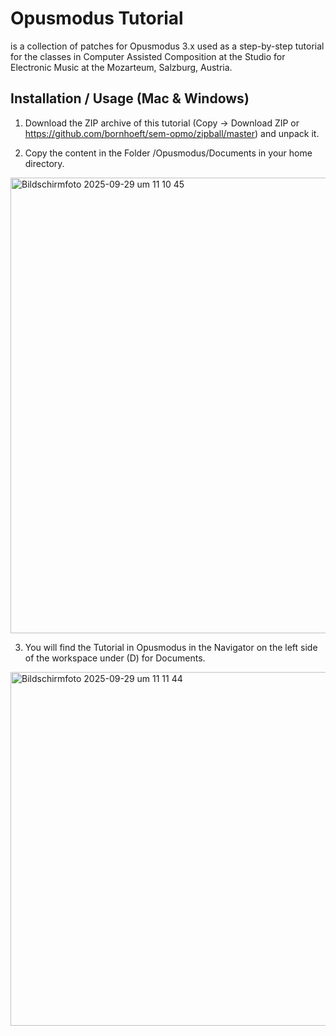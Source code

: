 # Opusmodus Tutorial

is a collection of patches for Opusmodus 3.x
used as a step-by-step tutorial for the classes in Computer Assisted Composition at the Studio for Electronic Music at the Mozarteum, Salzburg, Austria. 

## Installation / Usage (Mac & Windows)

1. Download the ZIP archive of this tutorial (Copy → Download ZIP or https://github.com/bornhoeft/sem-opmo/zipball/master) and unpack it.

2. Copy the content in the Folder /Opusmodus/Documents in your home directory.

<img width="865" height="729" alt="Bildschirmfoto 2025-09-29 um 11 10 45" src="https://github.com/user-attachments/assets/673f9194-a415-40d4-886c-6982de5685f2" />

3. You will find the Tutorial in Opusmodus in the Navigator on the left side of the workspace under (D) for Documents.

<img width="970" height="566" alt="Bildschirmfoto 2025-09-29 um 11 11 44" src="https://github.com/user-attachments/assets/d5becd66-86e1-4a85-bc71-5d92319537bd" />







